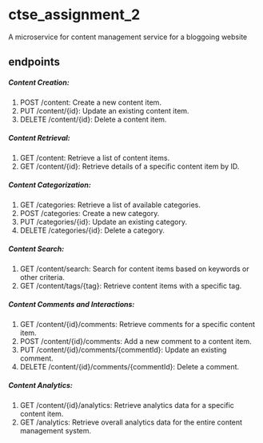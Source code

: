 # ctse_assignment_2

A microservice for content management service for a bloggoing website

## endpoints

##### Content Creation:

1. POST /content: Create a new content item.
2. PUT /content/{id}: Update an existing content item.
3. DELETE /content/{id}: Delete a content item.

##### Content Retrieval:

1. GET /content: Retrieve a list of content items.
2. GET /content/{id}: Retrieve details of a specific content item by ID.

##### Content Categorization:

1. GET /categories: Retrieve a list of available categories.
2. POST /categories: Create a new category.
3. PUT /categories/{id}: Update an existing category.
4. DELETE /categories/{id}: Delete a category.

##### Content Search:

1. GET /content/search: Search for content items based on keywords or other criteria.
2. GET /content/tags/{tag}: Retrieve content items with a specific tag.

##### Content Comments and Interactions:

1. GET /content/{id}/comments: Retrieve comments for a specific content item.
2. POST /content/{id}/comments: Add a new comment to a content item.
3. PUT /content/{id}/comments/{commentId}: Update an existing comment.
4. DELETE /content/{id}/comments/{commentId}: Delete a comment.

##### Content Analytics:

1. GET /content/{id}/analytics: Retrieve analytics data for a specific content item.
2. GET /analytics: Retrieve overall analytics data for the entire content management system.
